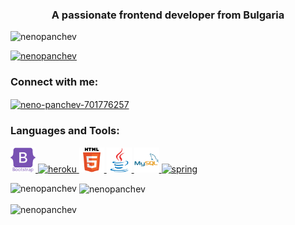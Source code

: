 <h3 align="center">A passionate frontend developer from Bulgaria</h3>

<p align="left"> <img src="https://komarev.com/ghpvc/?username=nenopanchev&label=Profile%20views&color=0e75b6&style=flat" alt="nenopanchev" /> </p>

<p align="left"> <a href="https://github.com/ryo-ma/github-profile-trophy"><img src="https://github-profile-trophy.vercel.app/?username=nenopanchev" alt="nenopanchev" /></a> </p>

<h3 align="left">Connect with me:</h3>
<p align="left">
<a href="https://linkedin.com/in/neno-panchev-701776257" target="blank"><img align="center" src="https://raw.githubusercontent.com/rahuldkjain/github-profile-readme-generator/master/src/images/icons/Social/linked-in-alt.svg" alt="neno-panchev-701776257" height="30" width="40" /></a>
</p>

<h3 align="left">Languages and Tools:</h3>
<p align="left"> <a href="https://getbootstrap.com" target="_blank" rel="noreferrer"> <img src="https://raw.githubusercontent.com/devicons/devicon/master/icons/bootstrap/bootstrap-plain-wordmark.svg" alt="bootstrap" width="40" height="40"/> </a> <a href="https://heroku.com" target="_blank" rel="noreferrer"> <img src="https://www.vectorlogo.zone/logos/heroku/heroku-icon.svg" alt="heroku" width="40" height="40"/> </a> <a href="https://www.w3.org/html/" target="_blank" rel="noreferrer"> <img src="https://raw.githubusercontent.com/devicons/devicon/master/icons/html5/html5-original-wordmark.svg" alt="html5" width="40" height="40"/> </a> <a href="https://www.java.com" target="_blank" rel="noreferrer"> <img src="https://raw.githubusercontent.com/devicons/devicon/master/icons/java/java-original.svg" alt="java" width="40" height="40"/> </a> <a href="https://www.mysql.com/" target="_blank" rel="noreferrer"> <img src="https://raw.githubusercontent.com/devicons/devicon/master/icons/mysql/mysql-original-wordmark.svg" alt="mysql" width="40" height="40"/> </a> <a href="https://spring.io/" target="_blank" rel="noreferrer"> <img src="https://www.vectorlogo.zone/logos/springio/springio-icon.svg" alt="spring" width="40" height="40"/> </a> </p>

<p><img align="left" src="https://github-readme-stats.vercel.app/api/top-langs?username=nenopanchev&show_icons=true&locale=en&layout=compact" alt="nenopanchev" /></p>

<p>&nbsp;<img align="center" src="https://github-readme-stats.vercel.app/api?username=nenopanchev&show_icons=true&locale=en" alt="nenopanchev" /></p>

<p><img align="center" src="https://github-readme-streak-stats.herokuapp.com/?user=nenopanchev&" alt="nenopanchev" /></p>
